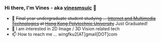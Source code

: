 ### Hi there, I'm Vines - aka [vinesmsuic](https://vinesmsuic.github.io/about/) 👋

- 🔭 ~~Final year undergraduate student studying ... [Internet and Multimedia Technologies](https://www.eie.polyu.edu.hk/home/42477.html) at [Hong Kong Polytechnic University](https://www.polyu.edu.hk/en/)~~ Just Graduated!
- 🌱 I am interested in 2D Image / 3D Vision related tech
- 📫 How to reach me ... wingfku2[AT]gmail[DOT]com

<!--
![](https://komarev.com/ghpvc/?username=vinesmsuic&color=blueviolet)
-->
